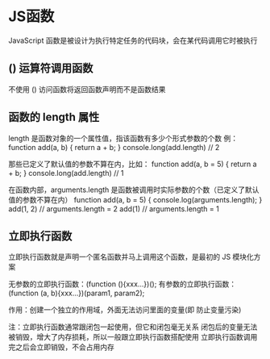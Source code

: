 # JS函数

JavaScript 函数是被设计为执行特定任务的代码块，会在某代码调用它时被执行

## () 运算符调用函数

不使用 () 访问函数将返回函数声明而不是函数结果

## 函数的 length 属性

length 是函数对象的一个属性值，指该函数有多少个形式参数的个数
例：
function add(a, b) {
  return a + b;
}
console.long(add.length) // 2

那些已定义了默认值的参数不算在内，比如：
function add(a, b = 5) {
  return a + b;
}
console.long(add.length) // 1

在函数内部，arguments.length 是函数被调用时实际参数的个数（已定义了默认值的参数不算在内）
function add(a, b = 5) {
  console.log(arguments.length);
}
add(1, 2) // arguments.length = 2
add(1) // arguments.length = 1

## 立即执行函数

立即执行函数就是声明一个匿名函数并马上调用这个函数，是最初的 JS 模块化方案

无参数的立即执行函数：(function (){xxx...})();
有参数的立即执行函数：(function (a, b){xxx...})(param1, param2);

作用：创建一个独立的作用域，外面无法访问里面的变量(即 防止变量污染)

注：立即执行函数通常跟闭包一起使用，但它和闭包毫无关系
闭包后的变量无法被销毁，增大了内存损耗，所以一般跟立即执行函数搭配使用
立即执行函数调用完之后会立即销毁，不会占用内存
